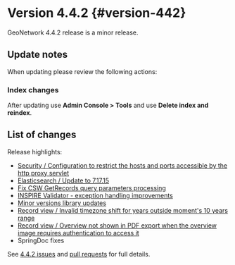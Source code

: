 # Version 4.4.2 {#version-442}

GeoNetwork 4.4.2 release is a minor release.

## Update notes

When updating please review the following actions:

### Index changes

After updating use **Admin Console > Tools** and use **Delete index and reindex**.

## List of changes

Release highlights:

- [Security / Configuration to restrict the hosts and ports accessible by the http proxy servlet](https://github.com/geonetwork/core-geonetwork/pull/7326)
- [Elasticsearch / Update to 7.17.15](https://github.com/geonetwork/core-geonetwork/pull/7368)
- [Fix CSW GetRecords query parameters processing](https://github.com/geonetwork/core-geonetwork/pull/7529)
- [INSPIRE Validator - exception handling improvements](https://github.com/geonetwork/core-geonetwork/pull/7519)
- [Minor versions library updates](https://github.com/geonetwork/core-geonetwork/pull/7405)
- [Record view / Invalid timezone shift for years outside moment's 10 years range](https://github.com/geonetwork/core-geonetwork/pull/7553)
- [Record view / Overview not shown in PDF export when the overview image requires authentication to access it](https://github.com/geonetwork/core-geonetwork/pull/7556)
- SpringDoc fixes


See [4.4.2 issues](https://github.com/geonetwork/core-geonetwork/issues?q=is%3Aissue+milestone%3A4.4.2+is%3Aclosed) and [pull requests](https://github.com/geonetwork/core-geonetwork/pulls?page=3&q=is%3Apr+milestone%3A4.4.2+is%3Aclosed) for full details.
